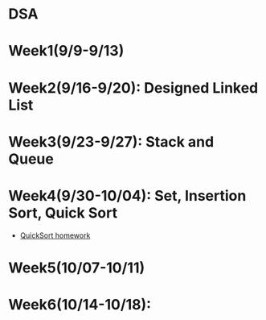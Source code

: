 # DSA 



Week1(9/9-9/13)
===============
Week2(9/16-9/20): Designed Linked List
=======================================
Week3(9/23-9/27): Stack and Queue
==================================
Week4(9/30-10/04): Set, Insertion Sort, Quick Sort
===================================================
* [QuickSort homework](https://github.com/Nyar8712/homework/blob/master/Week4/QuickSort.ipynb "my quick sort homework")

Week5(10/07-10/11)
==================
Week6(10/14-10/18):
===================
